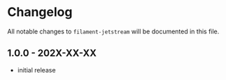# Changelog

All notable changes to `filament-jetstream` will be documented in this file.

## 1.0.0 - 202X-XX-XX

- initial release
